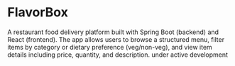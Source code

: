 # FlavorBox
A restaurant food delivery platform built with Spring Boot (backend) and React (frontend).
The app allows users to browse a structured menu, filter items by category or dietary preference (veg/non-veg), and view item details including price, quantity, and description.
under active development
